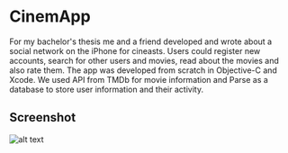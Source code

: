 CinemApp
========

For my bachelor's thesis me and a friend developed and wrote about a social network on the iPhone for cineasts. Users could register new accounts, search for other users and movies, read about the movies and also rate them. The app was developed from scratch in Objective-C and Xcode. We used API from TMDb for movie information and Parse as a database to store user information and their activity.

## Screenshot
![alt text](https://raw.githubusercontent.com/teodorostlund/cinemapp/master/screenshots/klar1.png "CinemApp")